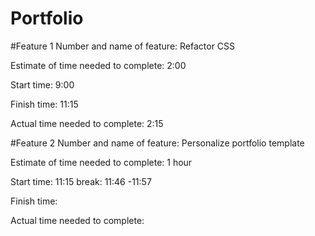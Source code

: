 # Portfolio

#Feature 1
Number and name of feature: Refactor CSS

Estimate of time needed to complete: 2:00

Start time: 9:00

Finish time: 11:15

Actual time needed to complete: 2:15

#Feature 2
Number and name of feature: Personalize portfolio template

Estimate of time needed to complete: 1 hour

Start time: 11:15
break: 11:46 -11:57

Finish time: 

Actual time needed to complete: 

